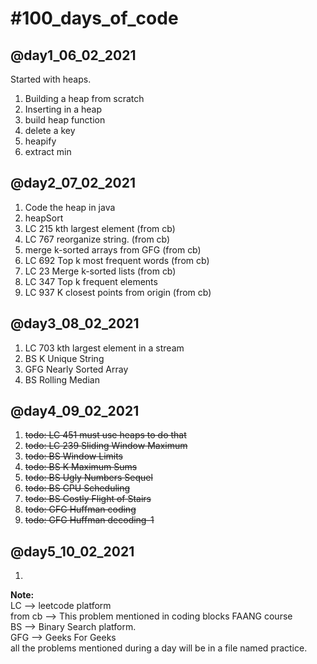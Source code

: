 <h1>#100_days_of_code</h1>
    <h2>@day1_06_02_2021</h2>
        Started with heaps.
        <ol>
        <li>Building a heap from scratch</li>
        <li>Inserting in a heap</li>
        <li>build heap function</li>
        <li>delete a key</li>
        <li>heapify</li>
        <li>extract min</li>
        </ol>
    <h2>@day2_07_02_2021</h2>
        <ol>
        <li>Code the heap in java</li>
        <li>heapSort</li>
        <li>LC 215 kth largest element (from cb)</li>
        <li>LC 767 reorganize string. (from cb)</li>
        <li>merge k-sorted arrays from GFG (from cb)</li>
        <li>LC 692 Top k most frequent words (from cb)</li>
        <li> LC 23 Merge k-sorted lists (from cb)</li>
        <li>LC 347 Top k frequent elements</li>
        <li>LC 937 K closest points from origin (from cb)</li>
        </ol>
    <h2>@day3_08_02_2021</h2>
        <ol>
        <li>LC 703 kth largest element in a stream</li>
        <li>BS K Unique String</li>
        <li>GFG Nearly Sorted Array</li>
        <li>BS Rolling Median</li>
        </ol>
    <h2>@day4_09_02_2021</h2>
        <ol>
            <s><li>todo: LC 451 must use heaps to do that</li></s>
            <s><li>todo: LC 239 Sliding Window Maximum</li></s>
            <s><li>todo: BS Window Limits</li></s>
            <s><li>todo: BS K Maximum Sums</li></s>
            <s><li>todo: BS Ugly Numbers Sequel</li></s>
            <s><li>todo: BS CPU Scheduling</li></s>
            <s><li>todo: BS Costly Flight of Stairs</li></s>
            <s><li>todo: GFG Huffman coding</li></s>
            <s><li>todo: GFG Huffman decoding-1 </li></s>
        </ol>
    <h2>@day5_10_02_2021</h2>
        <ol>
            <li></li>
        </ol>
    


<p>
    <b>Note: </b> <br/>
    LC --> leetcode platform <br/>
    from cb --> This problem mentioned in coding blocks FAANG course <br/>
    BS --> Binary Search platform. <br/>
    GFG --> Geeks For Geeks <br/>
    all the problems mentioned during a day will be in a file named practice.<br/>
</p>
    
